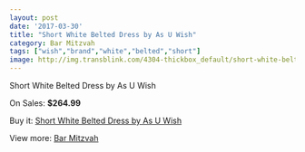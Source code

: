 ```yaml
---
layout: post
date: '2017-03-30'
title: "Short White Belted Dress by As U Wish"
category: Bar Mitzvah
tags: ["wish","brand","white","belted","short"]
image: http://img.transblink.com/4304-thickbox_default/short-white-belted-dress-by-as-u-wish.jpg
---
```

Short White Belted Dress by As U Wish

On Sales: **$264.99**
<a href="https://www.transblink.com/en/bar-mitzvah/1354-short-white-belted-dress-by-as-u-wish.html"><amp-img layout="responsive" width="600" height="600" src="//img.transblink.com/4304-thickbox_default/short-white-belted-dress-by-as-u-wish.jpg" alt="Short White Belted Dress by As U Wish 0" /></a>
<a href="https://www.transblink.com/en/bar-mitzvah/1354-short-white-belted-dress-by-as-u-wish.html"><amp-img layout="responsive" width="600" height="600" src="//img.transblink.com/4306-thickbox_default/short-white-belted-dress-by-as-u-wish.jpg" alt="Short White Belted Dress by As U Wish 1" /></a>
<a href="https://www.transblink.com/en/bar-mitzvah/1354-short-white-belted-dress-by-as-u-wish.html"><amp-img layout="responsive" width="600" height="600" src="//img.transblink.com/4305-thickbox_default/short-white-belted-dress-by-as-u-wish.jpg" alt="Short White Belted Dress by As U Wish 2" /></a>

Buy it: [Short White Belted Dress by As U Wish](https://www.transblink.com/en/bar-mitzvah/1354-short-white-belted-dress-by-as-u-wish.html "Short White Belted Dress by As U Wish")

View more: [Bar Mitzvah](https://www.transblink.com/en/2-bar-mitzvah "Bar Mitzvah")